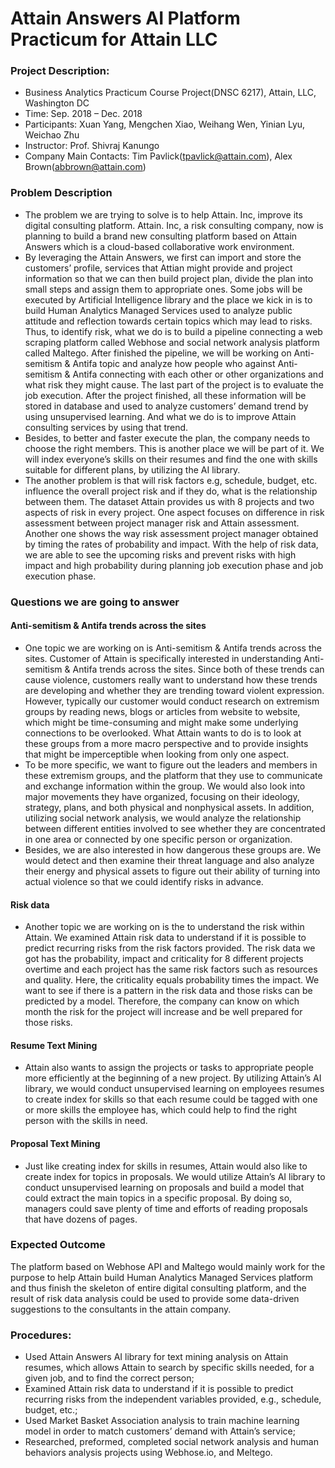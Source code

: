 # Attain Answers AI Platform Practicum for Attain LLC

### Project Description:
* Business Analytics Practicum Course Project(DNSC 6217), Attain, LLC, Washington DC
* Time: Sep. 2018 – Dec. 2018
* Participants: Xuan Yang, Mengchen Xiao, Weihang Wen, Yinian Lyu, Weichao Zhu
* Instructor: Prof. Shivraj Kanungo
* Company Main Contacts: Tim Pavlick(tpavlick@attain.com), Alex Brown(abbrown@attain.com)

### Problem Description
* The problem we are trying to solve is to help Attain. Inc, improve its digital consulting platform. Attain. Inc, a risk consulting company, now is planning to build a brand new consulting platform based on Attain Answers which is a cloud-based collaborative work
environment. 
* By leveraging the Attain Answers, we first can import and store the customers’ profile, services that Attian might provide and project information so that we can then build project plan, divide the plan into small steps and assign them to appropriate ones. Some jobs will be executed by Artificial Intelligence library and the place we kick in is to build Human Analytics Managed Services used to analyze public attitude and reflection towards certain topics which may lead to risks. Thus, to identify risk, what we do is to build a pipeline connecting a web scraping platform called Webhose and social network analysis platform called Maltego. After finished the pipeline, we will be working on Anti-semitism & Antifa topic and analyze how people who against Anti-semitism & Antifa connecting with each other or other organizations and what risk they might cause. The last part of the project is to evaluate the job execution. After the project finished, all these information will be stored in database and used to analyze customers’ demand trend by using unsupervised learning. And what we do is to improve Attain consulting services by using that trend.
* Besides, to better and faster execute the plan, the company needs to choose the right members. This is another place we will be part of it. We will index everyone’s skills on their resumes and find the one with skills suitable for different plans, by utilizing the AI
library.
* The another problem is that will risk factors e.g, schedule, budget, etc. influence the overall project risk and if they do, what is the relationship between them. The dataset Attain provides us with 8 projects and two aspects of risk in every project. One aspect focuses on difference in risk assessment between project manager risk and Attain assessment. Another one shows the way risk assessment project manager obtained by timing the rates of probability and impact. With the help of risk data, we are able to see the upcoming risks and prevent risks with high impact and high probability during planning job execution phase and job execution phase.

### Questions we are going to answer
#### Anti-semitism & Antifa trends across the sites
* One topic we are working on is Anti-semitism & Antifa trends across the sites. Customer of Attain is specifically interested in understanding Anti-semitism & Antifa trends across the sites. Since both of these trends can cause violence, customers really want to understand how these trends are developing and whether they are trending toward violent expression. However, typically our customer would conduct research on extremism groups by reading news, blogs or articles from website to website, which might be time-consuming and might make some underlying connections to be overlooked. What Attain wants to do is to look at these groups from a more macro perspective and to provide insights that might be imperceptible when looking from only one aspect.
* To be more specific, we want to figure out the leaders and members in these extremism groups, and the platform that they use to communicate and exchange information within the group. We would also look into major movements they have organized, focusing on their ideology, strategy, plans, and both physical and nonphysical assets. In addition, utilizing social network analysis, we would analyze the relationship between different entities involved to see whether they are concentrated in one area or connected by one specific person or organization. 
* Besides, we are also interested in how dangerous these groups are. We would detect and then examine their threat language and also analyze their energy and physical assets to figure out their ability of turning into actual violence so that we could identify risks in advance.

#### Risk data
* Another topic we are working on is the to understand the risk within Attain. We examined Attain risk data to understand if it is possible to predict recurring risks from the risk factors provided. The risk data we got has the probability, impact and criticality for 8 different projects overtime and each project has the same risk factors such as resources and quality. Here, the criticality equals probability times the impact. We want to see if there is a pattern in the risk data and those risks can be predicted by a model. Therefore, the company can know on which month the risk for the project will increase and be well prepared for those risks.

#### Resume Text Mining
* Attain also wants to assign the projects or tasks to appropriate people more efficiently at the beginning of a new project. By utilizing Attain’s AI library, we would conduct unsupervised learning on employees resumes to create index for skills so that each resume could be tagged with one or more skills the employee has, which could help to find the right person with the skills in need.

#### Proposal Text Mining
* Just like creating index for skills in resumes, Attain would also like to create index for topics in proposals. We would utilize Attain’s AI library to conduct unsupervised learning on proposals and build a model that could extract the main topics in a specific proposal. By doing so, managers could save plenty of time and efforts of reading proposals that have dozens of pages.

### Expected Outcome
The platform based on Webhose API and Maltego would mainly work for the purpose to help Attain build Human Analytics Managed Services platform and thus finish the skeleton of entire digital consulting platform, and the result of risk data analysis could be used to provide some data-driven suggestions to the consultants in the attain company.

### Procedures:
* Used Attain Answers AI library for text mining analysis on Attain resumes, which allows Attain to search by specific skills needed, for a given job, and to find the correct person; 
* Examined Attain risk data to understand if it is possible to predict recurring risks from the independent variables provided, e.g., schedule, budget, etc.; 
* Used Market Basket Association analysis to train machine learning model in order to match customers’ demand with Attain’s service;
* Researched, preformed, completed social network analysis and human behaviors analysis projects using Webhose.io, and Meltego.

